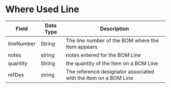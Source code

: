 # Where Used Line

| Field<br> | Data Type<br> | Description<br> |
|  --- |  --- |  --- | 
| lineNumber<br> | String<br> | The line number of the BOM where the Item appears<br> |
| notes<br> | string<br> | notes entered for the BOM Line<br> |
| quantity<br> | String<br> | the quantity of the Item on a BOM Line<br> |
| refDes<br> | string<br> | The reference designator associated with the Item on a BOM Line<br> |

